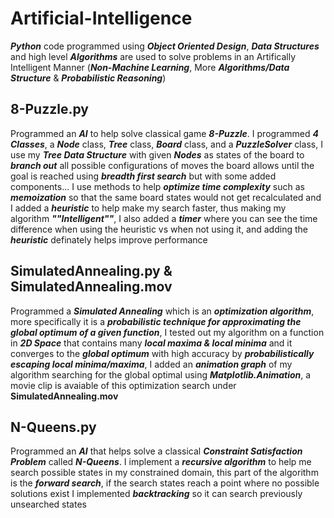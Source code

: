 # Artificial-Intelligence

**_Python_** code programmed using **_Object Oriented Design_**, **_Data Structures_** and high level **_Algorithms_** are used to solve problems in an Artifically Intelligent Manner (**_Non-Machine Learning_**, More **_Algorithms/Data Structure_** & **_Probabilistic Reasoning_**)

## 8-Puzzle.py

Programmed an **_AI_** to help solve classical game **_8-Puzzle_**. I programmed **_4 Classes_**, a **_Node_** class, **_Tree_** class, **_Board_** class, and a **_PuzzleSolver_** class, I use my **_Tree Data Structure_** with given **_Nodes_** as states of the board to **_branch out_** all possible configurations of moves the board allows until the goal is reached using **_breadth first search_** but with some added components... I use methods to help **_optimize time complexity_** such as **_memoization_** so that the same board states would not get recalculated and I added a **_heuristic_** to help make my search faster, thus making my algorithm **_""Intelligent""_**, I also added a **_timer_** where you can see the time difference when using the heuristic vs when not using it, and adding the **_heuristic_** definately helps improve performance

## SimulatedAnnealing.py & SimulatedAnnealing.mov

Programmed a **_Simulated Annealing_** which is an **_optimization algorithm_**, more specifically it is a **_probabilistic technique for approximating the global optimum of a given function_**, I tested out my algorithm on a function in **_2D Space_** that contains many **_local maxima & local minima_** and it converges to the **_global optimum_** with high accuracy by **_probabilistically escaping local minima/maxima_**, I added an **_animation graph_** of my algorithm searching for the global optimal using **_Matplotlib.Animation_**, a movie clip is avaiable of this optimization search under **SimulatedAnnealing.mov**


## N-Queens.py

Programmed an **_AI_** that helps solve a classical **_Constraint Satisfaction Problem_** called **_N-Queens_**. I implement a **_recursive algorithm_** to help me search possible states in my constrained domain, this part of the algorithm is the **_forward search_**, if the search states reach a point where no possible solutions exist I implemented **_backtracking_** so it can search previously unsearched states
